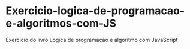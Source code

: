 # Exercicio-logica-de-programacao-e-algoritmos-com-JS
 Exercício do livro Logica de programação e algoritmo com JavaScript
